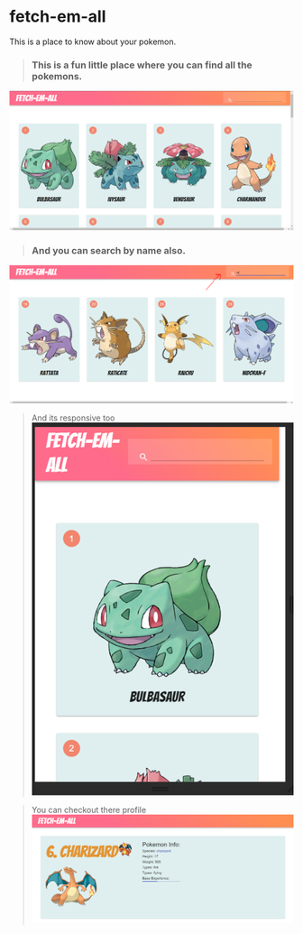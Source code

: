 # fetch-em-all
This is a place to know about your pokemon.

> ### This is a fun little place where you can find all the pokemons.
![](./public/pokemon.PNG)

> ### And you can search by name also.
![](./public/pokemonsearch.PNG)

> And its responsive too
![](./public/pokemonres.PNG)

> You can checkout there profile
![](./public/pokemonprofile.PNG)

